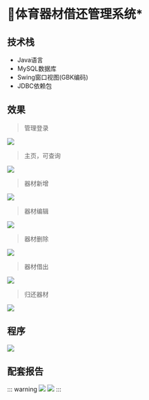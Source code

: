 # 🏀体育器材借还管理系统*

<MyGlobalComponent />

##  技术栈
- Java语言
- MySQL数据库
- Swing窗口视图(GBK编码)
- JDBC依赖包
## 效果
> 管理登录

![](http://cdn.qiniu.liyansheng.top/img/20240606182055.png)
> 主页，可查询

![](http://cdn.qiniu.liyansheng.top/img/20240606182141.png)
> 器材新增

![](http://cdn.qiniu.liyansheng.top/img/20240606182517.png)

> 器材编辑

![](http://cdn.qiniu.liyansheng.top/img/20240606182637.png)

> 器材删除

![](http://cdn.qiniu.liyansheng.top/img/20240606183319.png)
> 器材借出

![](http://cdn.qiniu.liyansheng.top/img/20240606182552.png)


> 归还器材

![](http://cdn.qiniu.liyansheng.top/img/20240606184129.png)
## 程序
![](http://cdn.qiniu.liyansheng.top/img/20240606185229.png)



## 配套报告
::: warning
![](http://cdn.qiniu.liyansheng.top/img/Snipaste_2024-06-06_22-59-02.png)
![](http://cdn.qiniu.liyansheng.top/img/20240614230025.png)
:::



